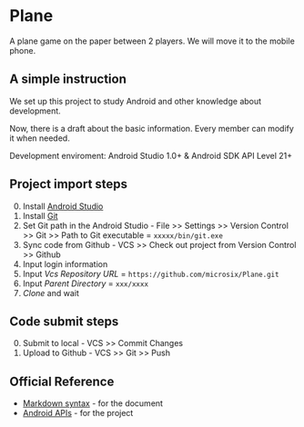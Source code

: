 # Plane
A plane game on the paper between 2 players. We will move it to the mobile phone.

## A simple instruction
We set up this project to study Android and other knowledge about development. 

Now, there is a draft about the basic information.
Every member can modify it when needed.

Development enviroment: Android Studio 1.0+ & Android SDK API Level 21+

## Project import steps
  0. Install [Android Studio](https://developer.android.com/sdk/index.html)
  0. Install [Git](https://git-scm.com)
  0. Set Git path in the Android Studio
    - File >> Settings >> Version Control >> Git >> Path to Git executable = `xxxxx/bin/git.exe`
  0. Sync code from Github
    - VCS >> Check out project from Version Control >> Github
  0. Input login information
  0. Input *Vcs Repository URL* = `https://github.com/microsix/Plane.git`
  0. Input *Parent Directory* = `xxx/xxxx`
  0. *Clone* and wait

## Code submit steps
  0. Submit to local
    - VCS >> Commit Changes
  0. Upload to Github
    - VCS >> Git >> Push
 
## Official Reference
  - [Markdown syntax](http://daringfireball.net/projects/markdown/syntax) - for the document
  - [Android APIs](http://developer.android.com/reference/packages.html) - for the project
